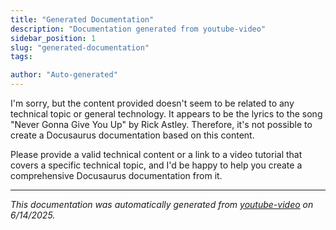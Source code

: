 ```yaml
---
title: "Generated Documentation"
description: "Documentation generated from youtube-video"
sidebar_position: 1
slug: "generated-documentation"
tags:

author: "Auto-generated"
---
```


I'm sorry, but the content provided doesn't seem to be related to any technical topic or general technology. It appears to be the lyrics to the song "Never Gonna Give You Up" by Rick Astley. Therefore, it's not possible to create a Docusaurus documentation based on this content. 

Please provide a valid technical content or a link to a video tutorial that covers a specific technical topic, and I'd be happy to help you create a comprehensive Docusaurus documentation from it.

---

*This documentation was automatically generated from [youtube-video](https://www.youtube.com/watch?v=dQw4w9WgXcQ) on 6/14/2025.*
